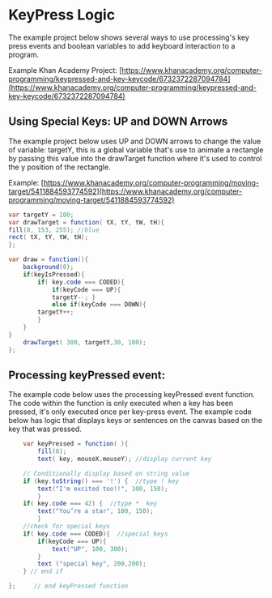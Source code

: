# KeyPress Logic

The example project below shows several ways to use processing's key press events and boolean variables to add keyboard interaction to a program.

Example Khan Academy Project: [https://www.khanacademy.org/computer-programming/keypressed-and-key-keycode/6732372287094784](https://www.khanacademy.org/computer-programming/keypressed-and-key-keycode/6732372287094784)

## Using Special Keys:  UP and DOWN Arrows

The example project below uses UP and DOWN arrows to change the value of variable: targetY, this is a global variable that's use to animate a rectangle by passing this value into the drawTarget function where it's used to control the y position of the rectangle.

Example: [https://www.khanacademy.org/computer-programming/moving-target/5411884593774592](https://www.khanacademy.org/computer-programming/moving-target/5411884593774592)

```java
var targetY = 100;
var drawTarget = function( tX, tY, tW, tH){
fill(0, 153, 255); //blue
rect( tX, tY, tW, tH);
};

var draw = function(){
    background(0);
    if(keyIsPressed){ 
        if( key.code === CODED){ 
            if(keyCode === UP){ 
            targetY--; } 
            else if(keyCode === DOWN){ 
        targetY++; 
        } 
    } 
}
    drawTarget( 300, targetY,30, 100);
};
```

## Processing keyPressed event:

The example code below uses the processing keyPressed event function. The code within the function is only executed when a key has been pressed, it's only executed once per key-press event. The example code below has logic that displays keys or sentences on the canvas based on the key that was pressed.

```java
    var keyPressed = function( ){
        fill(0);
        text( key, mouseX,mouseY); //display current key

    // Conditionally display based on string value
    if (key.toString() === '!') {  //type ! key
        text("I'm excited too!!", 100, 150); 
        }
    if( key.code === 42) {  //type *  key
        text("You’re a star", 100, 150);  
        }
    //check for special keys 
    if( key.code === CODED){  //special keys
        if(keyCode === UP){
            text("UP", 100, 300);      
        }    
        text ("special key", 200,200);
    } // end if

};     // end keyPressed function
```

